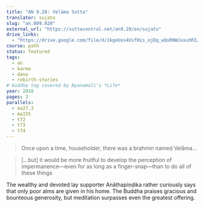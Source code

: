 ```yaml
---
title: "AN 9.20: Velāma Sutta"
translator: sujato
slug: "an.009.020"
external_url: "https://suttacentral.net/an9.20/en/sujato"
drive_links:
  - "https://drive.google.com/file/d/1kgeUos4UsfHis_ojDq_wQuRNWJuxuhR3/view?usp=drivesdk"
course: path
status: featured
tags:
  - an
  - karma
  - dana
  - rebirth-stories
# buddha tag covered by Nyanamoli's *Life*
year: 2018
pages: 3
parallels:
  - ea27.3
  - ma155
  - t72
  - t73
  - t74
---
```


> Once upon a time, householder, there was a brahmin named Velāma...

> [...but] it would be more fruitful to develop the perception of impermanence—even for as long as a finger-snap—than to do all of these things

The wealthy and devoted lay supporter Anāthapiṇḍika rather curiously says that only poor alms are given in his home. The Buddha praises gracious and bounteous generosity, but meditation surpasses even the greatest offering.


